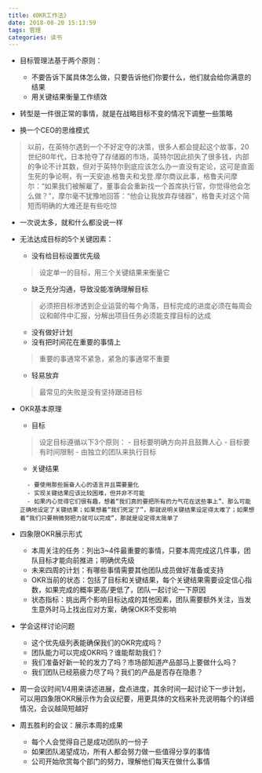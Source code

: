 ```yaml
---
title: 《OKR工作法》
date: 2018-08-20 15:13:59
tags: 管理
categories: 读书
---
```



- 目标管理法基于两个原则：
    - 不要告诉下属具体怎么做，只要告诉他们你要什么，他们就会给你满意的结果
    - 用关键结果衡量工作绩效

- 转型是一件很正常的事情，就是在战略目标不变的情况下调整一些策略

- 换一个CEO的思维模式
> 以前，在英特尔遇到一个不好定夺的决策，很多人都会提起这个故事，20世纪80年代，日本抢夺了存储器的市场，英特尔因此损失了很多钱，内部的争论不计其数，但对于英特尔到底应该怎么办一直没有定论，这可是直面生死的争论啊，有一天安迪.格鲁夫和戈登.摩尔商议此事，格鲁夫问摩尔：“如果我们被解雇了，董事会会重新找一个首席执行官，你觉得他会怎么做？”，摩尔毫不犹豫地回答：“他会让我放弃存储器”，格鲁夫对这个简短而明确的大难还是有些吃惊

- 一次说太多，就和什么都没说一样

<!-- more -->

- 无法达成目标的5个关键因素：
    - 没有给目标设置优先级
    > 设定单一的目标，用三个关键结果来衡量它

    - 缺乏充分沟通，导致没能准确理解目标
    > 必须把目标渗透到企业运营的每个角落，目标完成的进度必须在每周会议和邮件中汇报，分解出项目任务必须能支撑目标的达成

    - 没有做好计划
    - 没有把时间花在重要的事情上
    > 重要的事通常不紧急，紧急的事通常不重要

    - 轻易放弃
    > 最常见的失败是没有坚持跟进目标

- OKR基本原理
    - 目标
    > 设定目标遵循以下3个原则：
        - 目标要明确方向并且鼓舞人心
        - 目标要有时间限制
        - 由独立的团队来执行目标

    - 关键结果
    >    
        - 要使用那些振奋人心的语言并且需要量化
        - 实现关键结果应该比较困难，但并非不可能
        - 如果内心觉得它们很有趣，想着“我们真的要把所有的力气花在这些事上”、那么可能正确地设定了关键结果；如果想着“我们死定了”，那就说明关键结果设定得太难了；如果想着“我们只要稍微努把力就可以完成”，那就是设定得太简单了

- 四象限OKR展示形式

    - 本周关注的任务：列出3~4件最重要的事情，只要本周完成这几件事，团队目标才能向前推进；明确优先级
    - 未来四周的计划：有哪些事情需要其他团队成员做好准备或支持
    - OKR当前的状态：包括了目标和关键结果，每个关键结果需要设定信心指数，如果完成的概率更高/更低了，团队一起讨论一下原因
    - 状态指标：挑出两个影响目标达成的其他因素，团队需要额外关注，当发生意外时马上找出应对方案，确保OKR不受影响


- 学会这样讨论问题
    - 这个优先级列表能确保我们的OKR完成吗？
    - 团队能力可以完成OKR吗？谁能帮助我们？
    - 我们准备好新一轮的发力了吗？市场部知道产品部马上要做什么吗？
    - 我们团队已经筋疲力尽了吗？我们的产品是否存在隐患？

- 周一会议时间1/4用来讲述进展，盘点进度，其余时间一起讨论下一步计划，可以用四象限OKR展示作为会议纪要，用更具体的文档来补充说明每个的详细情况，会议越简短越好

- 周五胜利的会议：展示本周的成果
    - 每个人会觉得自己是成功团队的一份子
    - 如果团队渴望成功，所有人都会努力做一些值得分享的事情
    - 公司开始欣赏每个部门的努力，理解他们每天在做什么事情



